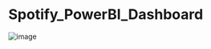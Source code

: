 # Spotify_PowerBI_Dashboard

![image](https://github.com/Nadeem-Akhter1/Spotify_PowerBI_Dashboard/assets/154242572/ea35ccd7-147a-4142-8493-bc765df91596)
